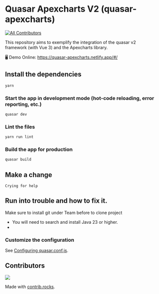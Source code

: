 # Quasar Apexcharts V2 (quasar-apexcharts)
<!-- ALL-CONTRIBUTORS-BADGE:START - Do not remove or modify this section -->
[![All Contributors](https://img.shields.io/badge/all_contributors-4-orange.svg?style=flat-square)](#contributors-)
<!-- ALL-CONTRIBUTORS-BADGE:END -->


This repository aims to exemplify the integration of the quasar v2 framework (with Vue 3) and the Apexcharts library.

🖥️ Demo Online: https://quasar-apexcharts.netlify.app/#/



## Install the dependencies
```bash
yarn
```

### Start the app in development mode (hot-code reloading, error reporting, etc.)
```bash
quasar dev
```

### Lint the files
```bash
yarn run lint
```

### Build the app for production
```bash
quasar build
```
## Make a change
```Do Know what I am doing
Crying for help
```

## Run into trouble and how to fix it.
Make sure to install git under Team before to clone project
-  You will need to search and install Java 23 or higher.
- 










### Customize the configuration
See [Configuring quasar.conf.js](https://quasar.dev/quasar-cli/quasar-conf-js).

## Contributors

<a href="https://github.com/patrickmonteiro/quasar-apexcharts/graphs/contributors">
  <img src="https://contrib.rocks/image?repo=patrickmonteiro/quasar-apexcharts" />
</a>

Made with [contrib.rocks](https://contrib.rocks).
